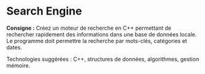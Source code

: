 # Search Engine

**Consigne :**
Créez un moteur de recherche en C++ permettant de rechercher rapidement des informations dans une base de données locale. Le programme doit permettre la recherche par mots-clés, catégories et dates.

Technologies suggérées : C++, structures de données, algorithmes, gestion mémoire.
